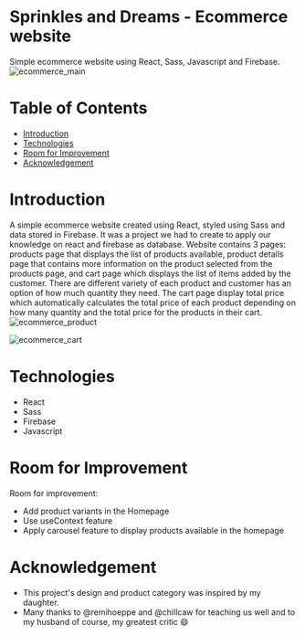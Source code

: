 # Sprinkles and Dreams - Ecommerce website
Simple ecommerce website using React, Sass, Javascript and Firebase.
![ecommerce_main](https://user-images.githubusercontent.com/84700649/131207321-4e484f62-3956-4713-8be1-75b62168697b.png)

# Table of Contents

* [Introduction](#introduction)
* [Technologies](#technologies)
* [Room for Improvement](#room-for-improvement)
* [Acknowledgement](#acknowledgments)


# Introduction
A simple ecommerce website created using React, styled using Sass and data stored in Firebase. It was a project we had to create to apply our knowledge on react and firebase as database. Website contains 3 pages: products page that displays the list of products available, product details page that contains more information on the product selected from the products page, and cart page which displays the list of items added by the customer. There are different variety of each product and customer has an option of how much quantity they need. The cart page display total price which automatically calculates the total price of each product depending on how many quantity and the total price for the products in their cart.
![ecommerce_product](https://user-images.githubusercontent.com/84700649/131207489-35cf4fd0-286d-43d5-966b-d412db3d13ee.png)

![ecommerce_cart](https://user-images.githubusercontent.com/84700649/131207494-1df76fc6-2fd2-4361-9ae1-9738603ccc77.png)




# Technologies
* React
* Sass
* Firebase
* Javascript


# Room for Improvement

Room for improvement:
* Add product variants in the Homepage
* Use useContext feature
* Apply carousel feature to display products available in the homepage


# Acknowledgement
* This project's design and product category was inspired by my daughter.
* Many thanks to @remihoeppe and @chillcaw for teaching us well and to my husband of course, my greatest critic :smile:


